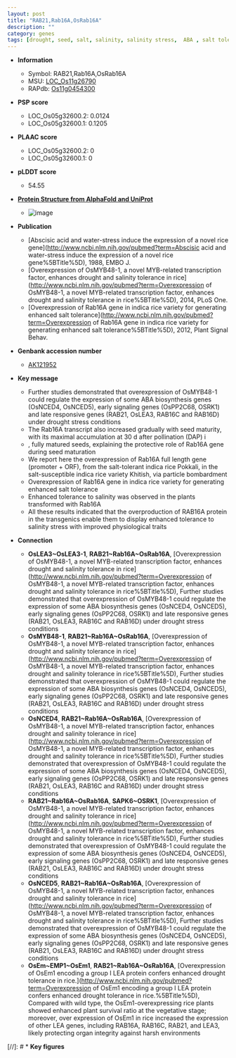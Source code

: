 ```yaml
---
layout: post
title: "RAB21,Rab16A,OsRab16A"
description: ""
category: genes
tags: [drought, seed, salt, salinity, salinity stress,  ABA , salt tolerance]
---
```


* **Information**  
    + Symbol: RAB21,Rab16A,OsRab16A  
    + MSU: [LOC_Os11g26790](http://rice.plantbiology.msu.edu/cgi-bin/ORF_infopage.cgi?orf=LOC_Os11g26790)  
    + RAPdb: [Os11g0454300](http://rapdb.dna.affrc.go.jp/viewer/gbrowse_details/irgsp1?name=Os11g0454300)  

* **PSP score**  
    + LOC_Os05g32600.2: 0.0124 
    + LOC_Os05g32600.1: 0.1205 

* **PLAAC score**  
    + LOC_Os05g32600.2: 0 
    + LOC_Os05g32600.1: 0 

* **pLDDT score**
    + 54.55

* **[Protein Structure from AlphaFold and UniProt](https://www.uniprot.org/uniprotkb/Q2R4Z4/entry#structure)**
    + ![image](https://ricepsp.github.io/images/Q2/AF-Q2R4Z4-F1.png)

* **Publication**  
    + [Abscisic acid and water-stress induce the expression of a novel rice gene](http://www.ncbi.nlm.nih.gov/pubmed?term=Abscisic acid and water-stress induce the expression of a novel rice gene%5BTitle%5D), 1988, EMBO J.
    + [Overexpression of OsMYB48-1, a novel MYB-related transcription factor, enhances drought and salinity tolerance in rice](http://www.ncbi.nlm.nih.gov/pubmed?term=Overexpression of OsMYB48-1, a novel MYB-related transcription factor, enhances drought and salinity tolerance in rice%5BTitle%5D), 2014, PLoS One.
    + [Overexpression of Rab16A gene in indica rice variety for generating enhanced salt tolerance](http://www.ncbi.nlm.nih.gov/pubmed?term=Overexpression of Rab16A gene in indica rice variety for generating enhanced salt tolerance%5BTitle%5D), 2012, Plant Signal Behav.

* **Genbank accession number**  
    + [AK121952](http://www.ncbi.nlm.nih.gov/nuccore/AK121952)

* **Key message**  
    + Further studies demonstrated that overexpression of OsMYB48-1 could regulate the expression of some ABA biosynthesis genes (OsNCED4, OsNCED5), early signaling genes (OsPP2C68, OSRK1) and late responsive genes (RAB21, OsLEA3, RAB16C and RAB16D) under drought stress conditions
    + The Rab16A transcript also increased gradually with seed maturity, with its maximal accumulation at 30 d after pollination (DAP) i
    + , fully matured seeds, explaining the protective role of Rab16A gene during seed maturation
    + We report here the overexpression of Rab16A full length gene (promoter + ORF), from the salt-tolerant indica rice Pokkali, in the salt-susceptible indica rice variety Khitish, via particle bombardment
    + Overexpression of Rab16A gene in indica rice variety for generating enhanced salt tolerance
    + Enhanced tolerance to salinity was observed in the plants transformed with Rab16A
    + All these results indicated that the overproduction of RAB16A protein in the transgenics enable them to display enhanced tolerance to salinity stress with improved physiological traits

* **Connection**  
    + __OsLEA3~OsLEA3-1__, __RAB21~Rab16A~OsRab16A__, [Overexpression of OsMYB48-1, a novel MYB-related transcription factor, enhances drought and salinity tolerance in rice](http://www.ncbi.nlm.nih.gov/pubmed?term=Overexpression of OsMYB48-1, a novel MYB-related transcription factor, enhances drought and salinity tolerance in rice%5BTitle%5D), Further studies demonstrated that overexpression of OsMYB48-1 could regulate the expression of some ABA biosynthesis genes (OsNCED4, OsNCED5), early signaling genes (OsPP2C68, OSRK1) and late responsive genes (RAB21, OsLEA3, RAB16C and RAB16D) under drought stress conditions
    + __OsMYB48-1__, __RAB21~Rab16A~OsRab16A__, [Overexpression of OsMYB48-1, a novel MYB-related transcription factor, enhances drought and salinity tolerance in rice](http://www.ncbi.nlm.nih.gov/pubmed?term=Overexpression of OsMYB48-1, a novel MYB-related transcription factor, enhances drought and salinity tolerance in rice%5BTitle%5D), Further studies demonstrated that overexpression of OsMYB48-1 could regulate the expression of some ABA biosynthesis genes (OsNCED4, OsNCED5), early signaling genes (OsPP2C68, OSRK1) and late responsive genes (RAB21, OsLEA3, RAB16C and RAB16D) under drought stress conditions
    + __OsNCED4__, __RAB21~Rab16A~OsRab16A__, [Overexpression of OsMYB48-1, a novel MYB-related transcription factor, enhances drought and salinity tolerance in rice](http://www.ncbi.nlm.nih.gov/pubmed?term=Overexpression of OsMYB48-1, a novel MYB-related transcription factor, enhances drought and salinity tolerance in rice%5BTitle%5D), Further studies demonstrated that overexpression of OsMYB48-1 could regulate the expression of some ABA biosynthesis genes (OsNCED4, OsNCED5), early signaling genes (OsPP2C68, OSRK1) and late responsive genes (RAB21, OsLEA3, RAB16C and RAB16D) under drought stress conditions
    + __RAB21~Rab16A~OsRab16A__, __SAPK6~OSRK1__, [Overexpression of OsMYB48-1, a novel MYB-related transcription factor, enhances drought and salinity tolerance in rice](http://www.ncbi.nlm.nih.gov/pubmed?term=Overexpression of OsMYB48-1, a novel MYB-related transcription factor, enhances drought and salinity tolerance in rice%5BTitle%5D), Further studies demonstrated that overexpression of OsMYB48-1 could regulate the expression of some ABA biosynthesis genes (OsNCED4, OsNCED5), early signaling genes (OsPP2C68, OSRK1) and late responsive genes (RAB21, OsLEA3, RAB16C and RAB16D) under drought stress conditions
    + __OsNCED5__, __RAB21~Rab16A~OsRab16A__, [Overexpression of OsMYB48-1, a novel MYB-related transcription factor, enhances drought and salinity tolerance in rice](http://www.ncbi.nlm.nih.gov/pubmed?term=Overexpression of OsMYB48-1, a novel MYB-related transcription factor, enhances drought and salinity tolerance in rice%5BTitle%5D), Further studies demonstrated that overexpression of OsMYB48-1 could regulate the expression of some ABA biosynthesis genes (OsNCED4, OsNCED5), early signaling genes (OsPP2C68, OSRK1) and late responsive genes (RAB21, OsLEA3, RAB16C and RAB16D) under drought stress conditions
    + __OsEm~EMP1~OsEm1__, __RAB21~Rab16A~OsRab16A__, [Overexpression of OsEm1 encoding a group I LEA protein confers enhanced drought tolerance in rice.](http://www.ncbi.nlm.nih.gov/pubmed?term=Overexpression of OsEm1 encoding a group I LEA protein confers enhanced drought tolerance in rice.%5BTitle%5D), Compared with wild type, the OsEm1-overexpressing rice plants showed enhanced plant survival ratio at the vegetative stage; moreover, over expression of OsEm1 in rice increased the expression of other LEA genes, including RAB16A, RAB16C, RAB21, and LEA3, likely protecting organ integrity against harsh environments

[//]: # * **Key figures**  


